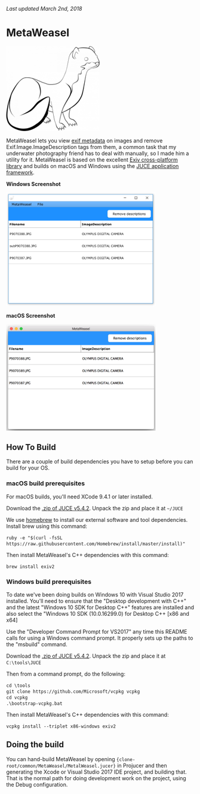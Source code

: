*Last updated March 2nd, 2018*


# MetaWeasel

<img src="common/MetaWeasel/Assets/weasel-drawing.png" width=250>

MetaWeasel lets you view [exif metadata](https://www.slrphotographyguide.com/what-is-exif-metadata/) on images and remove Exif.Image.ImageDescription tags from them, a common task that my underwater photography friend has to deal with manually, so I made him a utility for it. MetaWeasel is based on the excellent [Exiv cross-platform library](http://www.exiv2.org/index.html) and builds on macOS and Windows using the [JUCE application framework](http://www.juce.com).

**Windows Screenshot**

<img src="Screenshot_win.png" width=400>

**macOS Screenshot**

<img src="Screenshot_mac.png" width=400>

## How To Build

There are a couple of build dependencies you have to setup before you can build for your OS.

### macOS build prerequisites

For macOS builds, you'll need XCode 9.4.1 or later installed.

Download the [.zip of JUCE v5.4.2](https://github.com/WeAreROLI/JUCE/releases/tag/5.4.2). Unpack the zip and place it at `~/JUCE`

We use [homebrew](http://brew.sh) to install our external software and tool dependencies. Install brew using this command:
````
ruby -e "$(curl -fsSL https://raw.githubusercontent.com/Homebrew/install/master/install)"
````
Then install MetaWeasel's C++ dependencies with this command:
````
brew install exiv2
````

### Windows build prerequisites

To date we've been doing builds on Windows 10 with Visual Studio 2017 installed. You'll need to ensure that the "Desktop development with C++" and the latest "Windows 10 SDK for Desktop C++" features are installed and also select the "Windows 10 SDK (10.0.16299.0) for Desktop C++ [x86 and x64]

Use the "Developer Command Prompt for VS2017" any time this README calls for using a Windows command prompt. It properly sets up the paths to the "msbuild" command.

Download the [.zip of JUCE v5.4.2](https://github.com/WeAreROLI/JUCE/releases/tag/5.4.2). Unpack the zip and place it at `C:\tools\JUCE`

Then from a command prompt, do the following:
````
cd \tools
git clone https://github.com/Microsoft/vcpkg vcpkg
cd vcpkg
.\bootstrap-vcpkg.bat
````

Then install MetaWeasel's C++ dependencies with this command:
````
vcpkg install --triplet x86-windows exiv2
````

## Doing the build

You can hand-build MetaWeasel by opening `{clone-root/common/MetaWeasel/MetalWeasel.jucer}` in Projucer and then generating the Xcode or Visual Studio 2017 IDE project, and building that. That is the normal path for doing development work on the project, using the Debug configuration. 
